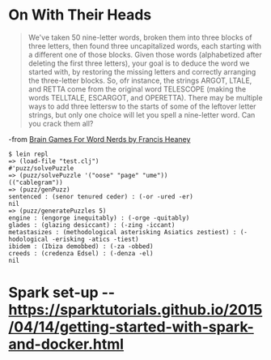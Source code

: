 # On With Their Heads

>We've taken 50 nine-letter words, broken them into three blocks of three letters, then found three uncapitalized words, each starting with a different one of those blocks. Given those words (alphabetized after deleting the first three letters), your goal is to deduce the word we started with, by restoring the missing letters and correctly arranging the three-letter blocks. So, ofr instance, the strings ARGOT, LTALE, and RETTA come from the original word TELESCOPE (making the words TELLTALE, ESCARGOT, and OPERETTA). There may be multiple ways to add three lettersw to the starts of some of the leftover letter strings, but only one choice will let you spell a nine-letter word. Can you crack them all?

-from [Brain Games For Word Nerds by Francis Heaney](http://www.amazon.com/Brain-Games-Nerds-Francis-Heaney/dp/1402770952)


```
$ lein repl
=> (load-file "test.clj")
#'puzz/solvePuzzle
=> (puzz/solvePuzzle '("oose" "page" "ume"))
(("cablegram"))
=> (puzz/genPuzz)
sentenced : (senor tenured ceder) : (-or -ured -er)
nil
=> (puzz/generatePuzzles 5)
engine : (engorge inequitably) : (-orge -quitably)
glades : (glazing desiccant) : (-zing -iccant)
metastasizes : (methodological asterisking Asiatics zestiest) : (-hodological -erisking -atics -tiest)
ibidem : (Ibiza demobbed) : (-za -obbed)
creeds : (credenza Edsel) : (-denza -el)
nil
```


# Spark set-up -- https://sparktutorials.github.io/2015/04/14/getting-started-with-spark-and-docker.html
